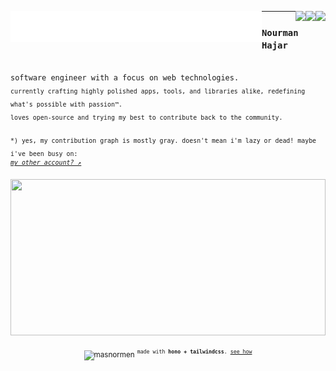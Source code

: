 <p>
<a href="https://nourman.com" target="_blank">
  <img align="left" src="./svg/link(text=nourman.com)(delay=0.3).svg"/>
</a>

<a href="https://linkedin.com/in/nourmanhajar" target="_blank">
  <img align="left" src="./svg/link(text=linkedin)(delay=0.6).svg"/>
</a>

<a href="https://noshon.vercel.app" target="_blank">
  <picture>
    <source media="(min-width: 958px)" srcset="./svg/link(text=noshon)(delay=1.5).svg"/>
    <img align="right" src="data:image/gif;base64,R0lGODlhAQABAAD/ACwAAAAAAQABAAACADs="/>
  </picture>
</a>

<a href="https://ziyo.nourman.com" target="_blank">
  <picture>
    <source media="(min-width: 838px)" srcset="./svg/link(text=ziyo)(delay=1.2).svg"/>
    <img align="right" src="data:image/gif;base64,R0lGODlhAQABAAD/ACwAAAAAAQABAAACADs="/>
  </picture>
</a>

<a href="https://carakan.js.org" target="_blank">
  <picture>
    <source media="(min-width: 788px)" srcset="./svg/link(text=carakan.js)(delay=0.9).svg"/>
    <img align="right" src="data:image/gif;base64,R0lGODlhAQABAAD/ACwAAAAAAQABAAACADs="/>
  </picture>
</a>

<hr/>
</p>

<p align="left">
<h3><code><b>Nourman Hajar</b></code></h3>
<br/>
<code>software engineer with a focus on web technologies.</code>
<br/>
​<sub><code>currently crafting highly polished apps, tools, and libraries alike, redefining what's possible with passion™️.</code></sub>
<br/>​
​​<sub><code>loves open-source and trying my best to contribute back to the community.</code></sub>
<br/>
<br/>
​<sub><code>*) yes, my contribution graph is mostly gray. doesn't mean i'm lazy or dead! maybe i've been busy on:
</code></sub>
​<sup>
<code><i><a href="https://github.com/nourmanhajar">my other account? ↗</a></i></code>
</sup>

</p>

<a href="https://github.com/masnormen">
<img src="./svg/footer(delay=0.3).svg" width="100%" height="250" />
</a>
<br/>
<p align="center">
<sub><img height="16" src="https://komarev.com/ghpvc/?username=masnormen" alt="masnormen"/></sub>
<code><sup><sub>made with <b>hono + tailwindcss</b>. <a href="https://github.com/masnormen/masnormen">see how</a></code>
</p>
